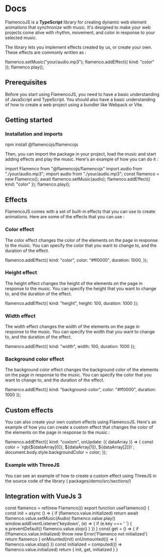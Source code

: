 <script setup>
import CodeHighlighter from './components/CodeHighlighter.vue'
import DocLine from './components/DocLine.vue'
import DocCell from './components/DocCell.vue'
import Img1 from '@/assets/img/concert-2.jpg'
</script>

# Docs

FlamencoJS is a **TypeScript** library for creating dynamic web element animations that synchronize with music. It's
designed to make your web projects come alive with rhythm, movement, and color in response to your selected music.

The library lets you implement effects created by us, or create your own. These effects are commonly written as :

<DocLine>
    <CodeHighlighter lang="bash" theme="dark">flamenco.setMusic("your/audio.mp3");
flamenco.addEffect({
    kind: "color"
});
flamenco.play();
    </CodeHighlighter>
    <DocCell :src="Img1" :size="1" />
</DocLine>

## Prerequisites

Before you start using FlamencoJS, you need to have a basic understanding of JavaScript and TypeScript. You should also
have a basic understanding of how to create a web project using a bundler like Webpack or Vite.

## Getting started

### Installation and imports

<DocLine>
    <DocCell :src="Img1" :size="1" />
    <CodeHighlighter lang="bash" theme="light">
        <template #comment>
        Install the package with npm or yarn
        </template>
npm install @flamencojs/flamencojs
    </CodeHighlighter>
</DocLine>

Then, you can import the package in your project, load the music and start adding effects and play the music. Here's an
example of how you can do it :

<DocLine>
    <CodeHighlighter>
        <template #comment>
        Import the package in your project
        </template>
import Flamenco from "@flamencojs/flamencojs"
    </CodeHighlighter>
    <DocCell :src="Img1" :size="1" />
</DocLine>

<DocLine>
    <DocCell :src="Img1" :size="1" />
    <CodeHighlighter theme="light">
        <template #comment>
        Import audio and load it with Flamenco (if you're using vite)
        </template>
import audio from "./your/audio.mp3";
    </CodeHighlighter>
</DocLine>

<DocLine>
    <CodeHighlighter>
        <template #comment>
            Init flamenco and load the audio
        </template>
import audio from "./your/audio.mp3";
const flamenco = new Flamenco();
await flamenco.setMusic(audio);
    </CodeHighlighter>
    <DocCell :src="Img1" :size="1" />
</DocLine>

<DocLine>
    <DocCell :src="Img1" :size="1" />
    <CodeHighlighter theme="light">
        <template #comment>
            Add an effect and play the music
        </template>
flamenco.addEffect({
    kind: "color"
});
flamenco.play();
    </CodeHighlighter>
</DocLine>

## Effects

FlamencoJS comes with a set of built-in effects that you can use to create animations. Here are some of the effects that
you can use :

### Color effect

The color effect changes the color of the elements on the page in response to the music. You can specify the color that
you want to change to, and the duration of the effect.

<DocLine>
    <DocCell :src="Img1" :size="1" />
    <CodeHighlighter>
flamenco.addEffect({
    kind: "color",
    color: "#ff0000",
    duration: 1000,
});
    </CodeHighlighter>
</DocLine>

### Height effect

The height effect changes the height of the elements on the page in response to the music. You can specify the height
that you want to change to, and the duration of the effect.

<DocLine>
    <DocCell :src="Img1" :size="1" />
    <CodeHighlighter theme="light">
flamenco.addEffect({
    kind: "height",
    height: 100,
    duration: 1000
});
    </CodeHighlighter>
</DocLine>

### Width effect

The width effect changes the width of the elements on the page in response to the music. You can specify the width that
you want to change to, and the duration of the effect.

<DocLine>
    <DocCell :src="Img1" :size="1" />
    <CodeHighlighter>
flamenco.addEffect({
    kind: "width",
    width: 100,
    duration: 1000
});
    </CodeHighlighter>
</DocLine>

### Background color effect

The background color effect changes the background color of the elements on the page in response to the music. You can
specify the color that you want to change to, and the duration of the effect.

<DocLine>
    <DocCell :src="Img1" :size="1" />
    <CodeHighlighter theme="light">
flamenco.addEffect({
    kind: "background-color",
    color: "#ff0000",
    duration: 1000
});
    </CodeHighlighter>
</DocLine>

## Custom effects

You can also create your own custom effects using FlamencoJS. Here's an example of how you can create a custom effect
that changes the color of the elements on the page in response to the music :

<DocLine>
    <DocCell :src="Img1" :size="1" />
    <CodeHighlighter>
flamenco.addEffect({
    kind: "custom",
    onUpdate: ({ dataArray }) => {
        const color = `rgb(${dataArray[0]}, ${dataArray[1]}, ${dataArray[2]})`;
        document.body.style.backgroundColor = color;
});
    </CodeHighlighter>
</DocLine>

### Example with ThreeJS

You can see an example of how to create a custom effect using ThreeJS in the source code of the library (
packages/demo/src/sections/)

## Integration with VueJs 3

<DocLine>
    <DocCell :src="Img1" :size="1" />
    <CodeHighlighter>
        <template #comment>
            You can create a composition function to use FlamencoJS in your VueJs 3 project
        </template>
const flamenco = ref(new Flamenco())
export function useFlamenco() {
    const init = async () => {
        if (flamenco.value.initialized) return
        await flamenco.value.setMusic(Audio)
        flamenco.value.play()
        window.addEventListener('keydown', (e) => {
            if (e.key === ' ') {
                e.preventDefault()
                flamenco.value.stop()
            }
        })
    }
    const get = () => {
        if (!flamenco.value.initialized)
            throw new Error('Flamenco not initialized')
        return flamenco
    }
    onMounted(init)
    onUnmounted(() => {
        flamenco.value.stop()
    })
    const initialized = computed(() => flamenco.value.initialized)
    return { init, get, initialized }
}
    </CodeHighlighter>
</DocLine>